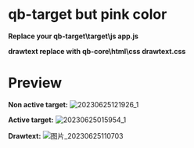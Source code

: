 # qb-target but pink color
**Replace your qb-target\target\js app.js**

**drawtext replace with qb-core\html\css drawtext.css**

# Preview

**Non active target:**
![20230625121926_1](https://github.com/YishengCheww/target-pink/assets/64354150/371c968d-890e-4057-b67d-9e06d8ac9365)

**Active target:**
![20230625015954_1](https://github.com/YishengCheww/target-pink/assets/64354150/2cf3b3c0-052d-4a52-9812-32c88353b34d)

**Drawtext:**
![图片_20230625110703](https://github.com/YishengCheww/target-pink/assets/64354150/3c21748b-c324-4ebf-b499-ccced780f2c2)
